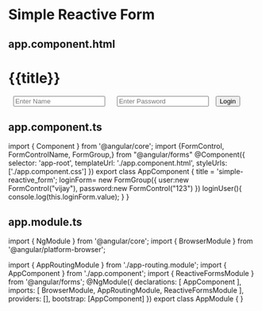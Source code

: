 # Simple Reactive Form

## app.component.html

<h1>{{title}}</h1>
<form [formGroup]="loginForm" (ngSubmit)="loginUser()">
  <label style="margin:10px;">
    <input type="text" placeholder="Enter Name" name="user" formControlName="user" >
  </label>
  <label style="margin:10px;">
    <input type="text" placeholder="Enter Password" name="password" formControlName="password" >
  </label>
  <button>Login</button>
</form>

## app.component.ts

import { Component } from '@angular/core';
import {FormControl, FormControlName, FormGroup,} from "@angular/forms"
@Component({
  selector: 'app-root',
  templateUrl: './app.component.html',
  styleUrls: ['./app.component.css']
})
export class AppComponent {
  title = 'simple-reactive_form';
  loginForm= new FormGroup({
    user:new FormControl("vijay"),
    password:new FormControl("123")
  })
  loginUser(){
    console.log(this.loginForm.value);
  }
}

## app.module.ts

import { NgModule } from '@angular/core';
import { BrowserModule } from '@angular/platform-browser';

import { AppRoutingModule } from './app-routing.module';
import { AppComponent } from './app.component';
import { ReactiveFormsModule } from '@angular/forms';
@NgModule({
  declarations: [
    AppComponent
  ],
  imports: [
    BrowserModule,
    AppRoutingModule,
    ReactiveFormsModule
  ],
  providers: [],
  bootstrap: [AppComponent]
})
export class AppModule { }
